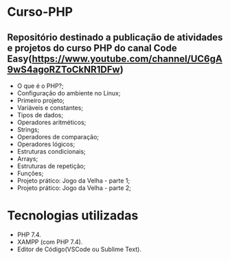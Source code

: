 # Curso-PHP

## Repositório destinado a publicação de atividades e projetos do curso PHP do canal Code Easy(https://www.youtube.com/channel/UC6gA9wS4agoRZToCkNR1DFw)

- O que é o PHP?;
- Configuração do ambiente no Linux;
- Primeiro projeto;
- Variáveis e constantes;
- Tipos de dados;
- Operadores aritméticos;
- Strings;
- Operadores de comparação;
- Operadores lógicos;
- Estruturas condicionais;
- Arrays;
- Estruturas de repetição;
- Funções;
- Projeto prático: Jogo da Velha - parte 1;
- Projeto prático: Jogo da Velha - parte 2;


# Tecnologias utilizadas
- PHP 7.4.
- XAMPP (com PHP 7.4).
- Editor de Código(VSCode ou Sublime Text).
